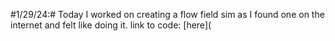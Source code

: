 #1/29/24:#
Today I worked on creating a flow field sim as I found one on the internet and felt like doing it.
link to code:
[here](
